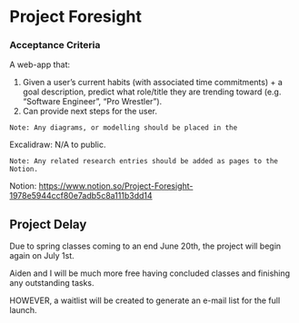 # Project Foresight
### Acceptance Criteria
A web-app that:
1. Given a user’s current habits (with associated time commitments) + a goal description, predict what role/title they are trending toward (e.g. “Software Engineer”, “Pro Wrestler”).
2. Can provide next steps for the user. 

`Note: Any diagrams, or modelling should be placed in the `

Excalidraw: N/A to public.

`Note: Any related research entries should be added as pages to the Notion.`

Notion: https://www.notion.so/Project-Foresight-1978e5944ccf80e7adb5c8a111b3dd14

## Project Delay

Due to spring classes coming to an end June 20th, the project will begin again on July 1st.

Aiden and I will be much more free having concluded classes and finishing any outstanding tasks.

HOWEVER, a waitlist will be created to generate an e-mail list for the full launch.